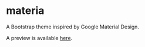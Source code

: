# materia
A Bootstrap theme inspired by Google Material Design.

A preview is available [here](http://jotrdl.github.io/experiments/materia/).
